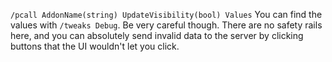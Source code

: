 `/pcall AddonName(string) UpdateVisibility(bool) Values` You can find the values with `/tweaks Debug`.
Be very careful though. There are no safety rails here, and you can absolutely send invalid data to the server by clicking buttons that the UI wouldn't let you click.
